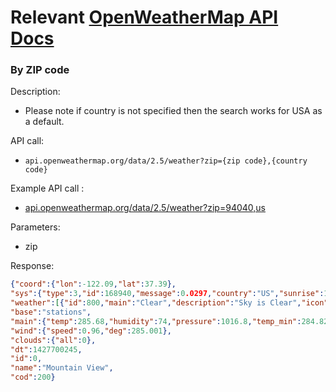 # Relevant [OpenWeatherMap API Docs](https://openweathermap.org/current)

### By ZIP code

Description:
- Please note if country is not specified then the search works for USA as a default.

API call:
- `api.openweathermap.org/data/2.5/weather?zip={zip code},{country code}`

Example API call :
 - [api.openweathermap.org/data/2.5/weather?zip=94040,us](api.openweathermap.org/data/2.5/weather?zip=94040,us)

Parameters:
- zip

Response:
``` JSON
{"coord":{"lon":-122.09,"lat":37.39},
"sys":{"type":3,"id":168940,"message":0.0297,"country":"US","sunrise":1427723751,"sunset":1427768967},
"weather":[{"id":800,"main":"Clear","description":"Sky is Clear","icon":"01n"}],
"base":"stations",
"main":{"temp":285.68,"humidity":74,"pressure":1016.8,"temp_min":284.82,"temp_max":286.48},
"wind":{"speed":0.96,"deg":285.001},
"clouds":{"all":0},
"dt":1427700245,
"id":0,
"name":"Mountain View",
"cod":200}
```

